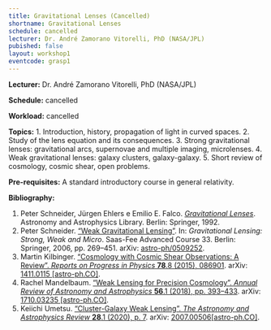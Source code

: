 ```yaml
---
title: Gravitational Lenses (Cancelled)
shortname: Gravitational Lenses
schedule: cancelled
lecturer: Dr. André Zamorano Vitorelli, PhD (NASA/JPL)
pubished: false
layout: workshop1
eventcode: grasp1
---
```


**Lecturer:** Dr. André Zamorano Vitorelli, PhD (NASA/JPL)

**Schedule:** cancelled

**Workload:** cancelled

**Topics:** 1. Introduction, history, propagation of light in curved spaces. 2. Study of the lens equation and its consequences. 3. Strong gravitational lenses: gravitational arcs, supernovae and multiple imaging, microlenses. 4. Weak gravitational lenses: galaxy clusters, galaxy-galaxy. 5. Short review of cosmology, cosmic shear, open problems. 

**Pre-requisites:** A standard introductory course in general relativity.

**Bibliography:**

1. Peter Schneider, Jürgen Ehlers e Emilio E. Falco. [*Gravitational Lenses*](https://doi.org/10.1007/978-3-662-03758-4). Astronomy and
Astrophysics Library. Berlin: Springer, 1992.
2. Peter Schneider. [“Weak Gravitational Lensing”](https://doi.org/10.1007/978-3-540-30310-7_3). In: *Gravitational Lensing: Strong, Weak and Micro*. Saas-Fee Advanced Course 33. Berlin: Springer, 2006, pp. 269–451. arXiv: [astro-ph/0509252](https://arxiv.org/abs/astro-ph/0509252).
3. Martin Kilbinger. [“Cosmology with Cosmic Shear Observations: A Review”. *Reports on Progress in Physics* **78**.8 (2015), 086901](https://doi.org/10.1088/0034-4885/78/8/086901). arXiv: [1411.0115 [astro-ph.CO]](https://arxiv.org/abs/1411.0115).
4. Rachel Mandelbaum. [“Weak Lensing for Precision Cosmology”. *Annual Review of Astronomy and Astrophysics* **56**.1 (2018), pp. 393–433](https://doi.org/10.1146/annurev-astro-081817-051928). arXiv: [1710.03235 [astro-ph.CO]](https://arxiv.org/abs/1710.03235).
5. Keiichi Umetsu. [“Cluster-Galaxy Weak Lensing”. *The Astronomy and Astrophysics Review* **28**.1 (2020), p. 7](https://doi.org/10.1007/s00159-020-00129-w). arXiv: [2007.00506[astro-ph.CO]](https://arxiv.org/abs/2007.00506).
